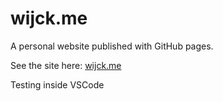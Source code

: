 # wijck.me
A personal website published with GitHub pages.

See the site here: [wijck.me](https://wijck.me)

Testing inside VSCode